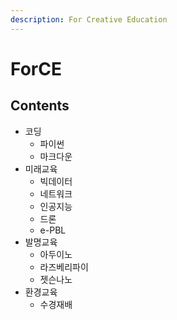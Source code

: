 ```yaml
---
description: For Creative Education
---
```


# ForCE

## Contents

* 코딩
  * 파이썬
  * 마크다운
* 미래교육
  * 빅데이터
  * 네트워크
  * 인공지능
  * 드론
  * e-PBL
* 발명교육
  * 아두이노
  * 라즈베리파이
  * 젯슨나노
* 환경교육
  * 수경재배
